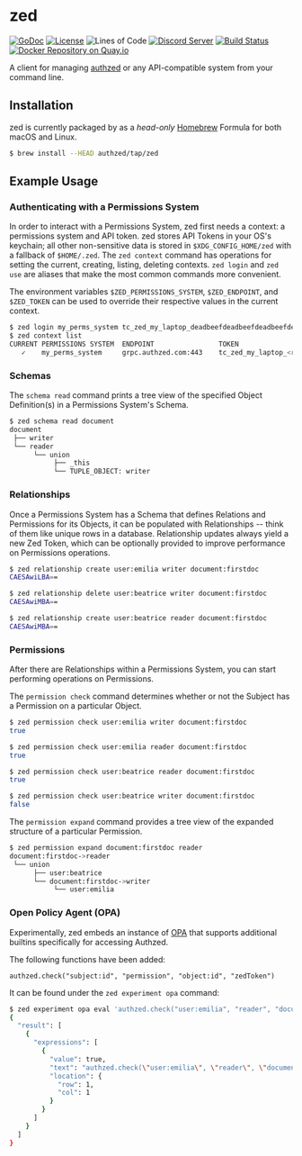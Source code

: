# zed

[![GoDoc](https://godoc.org/github.com/authzed/zed?status.svg)](https://godoc.org/github.com/authzed/zed)
[![License](https://img.shields.io/badge/license-Apache--2.0-blue.svg)](https://www.apache.org/licenses/LICENSE-2.0.html)
![Lines of Code](https://tokei.rs/b1/github/authzed/zed)
[![Discord Server](https://img.shields.io/discord/844600078504951838?color=7289da&logo=discord "Discord Server")](https://discord.gg/jTysUaxXzM)
[![Build Status](https://github.com/authzed/zed/workflows/build/badge.svg)](https://github.com/authzed/zed/actions)
[![Docker Repository on Quay.io](https://quay.io/repository/authzed/zed/status "Docker Repository on Quay.io")](https://quay.io/repository/authzed/zed)

A client for managing [authzed] or any API-compatible system from your command line.

[authzed]: https://authzed.com

## Installation

zed is currently packaged by as a _head-only_ [Homebrew] Formula for both macOS and Linux.

[Homebrew]: https://brew.sh

```sh
$ brew install --HEAD authzed/tap/zed
```

## Example Usage

### Authenticating with a Permissions System

In order to interact with a Permissions System, zed first needs a context: a permissions system and API token.
zed stores API Tokens in your OS's keychain; all other non-sensitive data is stored in `$XDG_CONFIG_HOME/zed` with a fallback of `$HOME/.zed`.
The `zed context` command has operations for setting the current, creating, listing, deleting contexts.
`zed login` and `zed use` are aliases that make the most common commands more convenient.

The environment variables `$ZED_PERMISSIONS_SYSTEM`, `$ZED_ENDPOINT`, and `$ZED_TOKEN` can be used to override their respective values in the current context.

```sh
$ zed login my_perms_system tc_zed_my_laptop_deadbeefdeadbeefdeadbeefdeadbeef
$ zed context list
CURRENT	PERMISSIONS SYSTEM	ENDPOINT            	TOKEN
   ✓   	my_perms_system   	grpc.authzed.com:443	tc_zed_my_laptop_<redacted>
```

### Schemas

The `schema read` command prints a tree view of the specified Object Definition(s) in a Permissions System's Schema.

```sh
$ zed schema read document
document
 ├── writer
 └── reader
      └── union
           ├── _this
           └── TUPLE_OBJECT: writer
```

### Relationships

Once a Permissions System has a Schema that defines Relations and Permissions for its Objects, it can be populated with Relationships -- think of them like unique rows in a database.
Relationship updates always yield a new Zed Token, which can be optionally provided to improve performance on Permissions operations.

```sh
$ zed relationship create user:emilia writer document:firstdoc
CAESAwiLBA==

$ zed relationship delete user:beatrice writer document:firstdoc
CAESAwiMBA==

$ zed relationship create user:beatrice reader document:firstdoc
CAESAwiMBA==
```

### Permissions

After there are Relationships within a Permissions System, you can start performing operations on Permissions.

The `permission check` command determines whether or not the Subject has a Permission on a particular Object.

```sh
$ zed permission check user:emilia writer document:firstdoc
true

$ zed permission check user:emilia reader document:firstdoc
true

$ zed permission check user:beatrice reader document:firstdoc
true

$ zed permission check user:beatrice writer document:firstdoc
false
```

The `permission expand` command provides a tree view of the expanded structure of a particular Permission.

```sh
$ zed permission expand document:firstdoc reader
document:firstdoc->reader
 └── union
      ├── user:beatrice
      └── document:firstdoc->writer
           └── user:emilia
```

### Open Policy Agent (OPA)

Experimentally, zed embeds an instance of [OPA] that supports additional builtins specifically for accessing Authzed.

The following functions have been added:

```rego
authzed.check("subject:id", "permission", "object:id", "zedToken")
```

It can be found under the `zed experiment opa` command:

```sh
$ zed experiment opa eval 'authzed.check("user:emilia", "reader", "document:firstdoc", "")'
{
  "result": [
    {
      "expressions": [
        {
          "value": true,
          "text": "authzed.check(\"user:emilia\", \"reader\", \"document:firstdoc\", \"\")",
          "location": {
            "row": 1,
            "col": 1
          }
        }
      ]
    }
  ]
}
```

[OPA]: https://openpolicyagent.org
